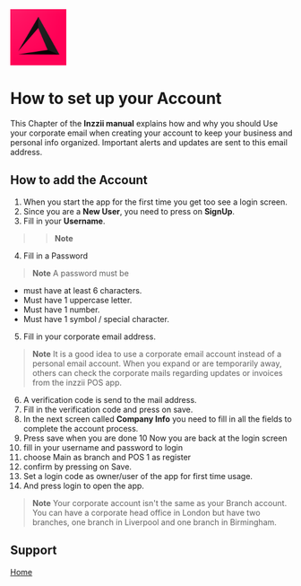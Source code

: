 <img src="../Assets/Pictures/play_store_512.png" alt="inzzii logo" width="100"/>

# How to set up your Account
This Chapter of the **Inzzii manual** explains how and why you should Use your corporate email when creating your account to keep your business and personal info organized. Important alerts and updates are sent to this email address.

## How to add the Account

1. When you start the app for the first time you get too see a login screen.
2. Since you are a **New User**, you need to press on **SignUp**.
3. Fill in your **Username**.
> > **Note**  
4. Fill in a Password
> **Note** A password must be 
- must have at least 6 characters.
- Must have 1 uppercase letter.
- Must have 1 number.
- Must have 1 symbol / special character.
5. Fill in your corporate email address.
> **Note** It is a good idea to use a corporate email account instead of a personal email account. When you expand or are temporarily away, others can check the corporate mails regarding updates or invoices from the inzzii POS app. 
6. A verification code is send to the mail address.
7. Fill in the verification code and press on save.
8. In the next screen called **Company Info** you need to fill in all the fields to complete the account process.
9. Press save when you are done
10 Now you are back at the login screen
11. fill in your username and password to login
12. choose Main as branch and POS 1 as register
13. confirm by pressing on Save.
14. Set a login code as owner/user of the app for first time usage.
15. And press login to open the app.

> **Note** Your corporate account isn't the same as your Branch account. You can have a corporate head office in London but have two branches, one branch in Liverpool and one branch in Birmingham.



## Support
[Home](../index.md)